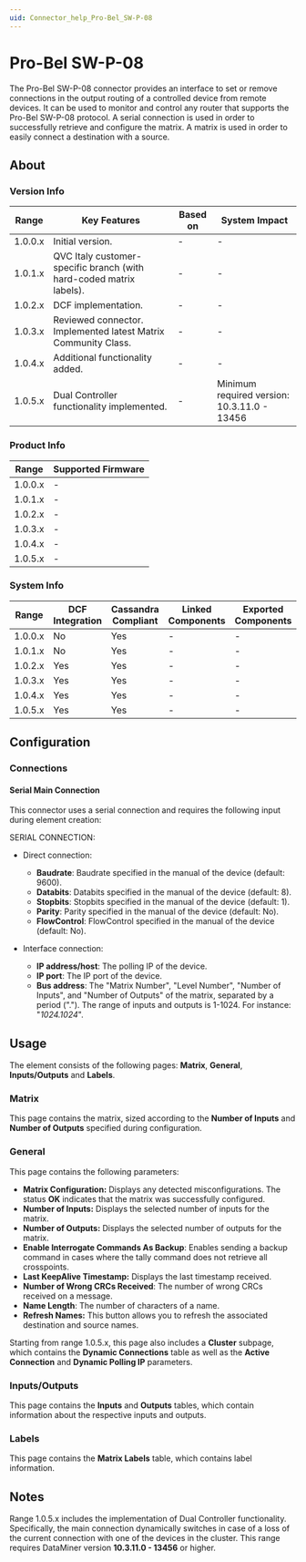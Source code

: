 ```yaml
---
uid: Connector_help_Pro-Bel_SW-P-08
---
```


# Pro-Bel SW-P-08

The Pro-Bel SW-P-08 connector provides an interface to set or remove connections in the output routing of a controlled device from remote devices. It can be used to monitor and control any router that supports the Pro-Bel SW-P-08 protocol. A serial connection is used in order to successfully retrieve and configure the matrix. A matrix is used in order to easily connect a destination with a source.

## About

### Version Info

| Range   | Key Features                                                        | Based on | System Impact                               |
|---------|---------------------------------------------------------------------|----------|---------------------------------------------|
| 1.0.0.x | Initial version.                                                    | -        | -                                           |
| 1.0.1.x | QVC Italy customer-specific branch (with hard-coded matrix labels). | -        | -                                           |
| 1.0.2.x | DCF implementation.                                                 | -        | -                                           |
| 1.0.3.x | Reviewed connector. Implemented latest Matrix Community Class.      | -        | -                                           |
| 1.0.4.x | Additional functionality added.                                     | -        | -                                           |
| 1.0.5.x | Dual Controller functionality implemented.                          | -        | Minimum required version: 10.3.11.0 - 13456 |

### Product Info

| Range     | Supported Firmware     |
|-----------|------------------------|
| 1.0.0.x   | -                      |
| 1.0.1.x   | -                      |
| 1.0.2.x   | -                      |
| 1.0.3.x   | -                      |
| 1.0.4.x   | -                      |
| 1.0.5.x   | -                      |

### System Info

| Range     | DCF Integration     | Cassandra Compliant     | Linked Components     | Exported Components     |
|-----------|---------------------|-------------------------|-----------------------|-------------------------|
| 1.0.0.x   | No                  | Yes                     | -                     | -                       |
| 1.0.1.x   | No                  | Yes                     | -                     | -                       |
| 1.0.2.x   | Yes                 | Yes                     | -                     | -                       |
| 1.0.3.x   | Yes                 | Yes                     | -                     | -                       |
| 1.0.4.x   | Yes                 | Yes                     | -                     | -                       |
| 1.0.5.x   | Yes                 | Yes                     | -                     | -                       |

## Configuration

### Connections

#### Serial Main Connection

This connector uses a serial connection and requires the following input during element creation:

SERIAL CONNECTION:

- Direct connection:

  - **Baudrate**: Baudrate specified in the manual of the device (default: 9600).
  - **Databits**: Databits specified in the manual of the device (default: 8).
  - **Stopbits**: Stopbits specified in the manual of the device (default: 1).
  - **Parity**: Parity specified in the manual of the device (default: No).
  - **FlowControl**: FlowControl specified in the manual of the device (default: No).

- Interface connection:

  - **IP address/host**: The polling IP of the device.
  - **IP port**: The IP port of the device.
  - **Bus address**: The "Matrix Number", "Level Number", "Number of Inputs", and "Number of Outputs" of the matrix, separated by a period ("."). The range of inputs and outputs is 1-1024. For instance: "*1024.1024*".

## Usage

The element consists of the following pages: **Matrix**, **General**, **Inputs/Outputs** and **Labels**.

### Matrix

This page contains the matrix, sized according to the **Number of Inputs** and **Number of Outputs** specified during configuration.

### General

This page contains the following parameters:

- **Matrix Configuration:** Displays any detected misconfigurations. The status **OK** indicates that the matrix was successfully configured.
- **Number of Inputs:** Displays the selected number of inputs for the matrix.
- **Number of Outputs:** Displays the selected number of outputs for the matrix.
- **Enable Interrogate Commands As Backup**: Enables sending a backup command in cases where the tally command does not retrieve all crosspoints.
- **Last KeepAlive Timestamp:** Displays the last timestamp received.
- **Number of Wrong CRCs Received**: The number of wrong CRCs received on a message.
- **Name Length**: The number of characters of a name.
- **Refresh Names:** This button allows you to refresh the associated destination and source names.

Starting from range 1.0.5.x, this page also includes a **Cluster** subpage, which contains the **Dynamic Connections** table as well as the **Active Connection** and **Dynamic Polling IP** parameters.

### Inputs/Outputs

This page contains the **Inputs** and **Outputs** tables, which contain information about the respective inputs and outputs.

### Labels

This page contains the **Matrix Labels** table, which contains label information.

## Notes

Range 1.0.5.x includes the implementation of Dual Controller functionality. Specifically, the main connection dynamically switches in case of a loss of the current connection with one of the devices in the cluster. This range requires DataMiner version **10.3.11.0 - 13456** or higher.
